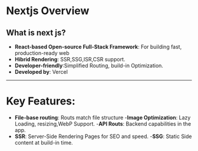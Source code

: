# Nextjs Overview
## What is next js?

- **React-based Open-source Full-Stack Framework**: For building fast, production-ready web
- **Hibrid Rendering**: SSR,SSG,ISR,CSR support.
- **Developer-friendly**:Simplified Routing, build-in Optimization.
- **Developed by**: Vercel

---

# Key Features:
- **File-base routing**: Routs match file structure
-**Image Optimization**: Lazy Loading, resizing,WebP Support.
-**API Routs**: Backend capabilities in the app.
- **SSR**: Server-Side Rendering Pages for SEO and speed.
-**SSG**: Static Side content at build-in time.
